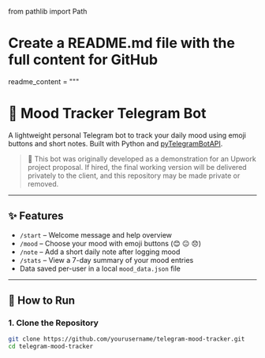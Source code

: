 from pathlib import Path

# Create a README.md file with the full content for GitHub
readme_content = """
# 🧠 Mood Tracker Telegram Bot

A lightweight personal Telegram bot to track your daily mood using emoji buttons and short notes. Built with Python and [pyTelegramBotAPI](https://github.com/eternnoir/pyTelegramBotAPI).

> 📌 This bot was originally developed as a demonstration for an Upwork project proposal. If hired, the final working version will be delivered privately to the client, and this repository may be made private or removed.

---

## ✨ Features

- `/start` – Welcome message and help overview  
- `/mood` – Choose your mood with emoji buttons (😊 😐 😞)  
- `/note` – Add a short daily note after logging mood  
- `/stats` – View a 7-day summary of your mood entries  
- Data saved per-user in a local `mood_data.json` file

---

## 🚀 How to Run

### 1. Clone the Repository
```bash
git clone https://github.com/yourusername/telegram-mood-tracker.git
cd telegram-mood-tracker
